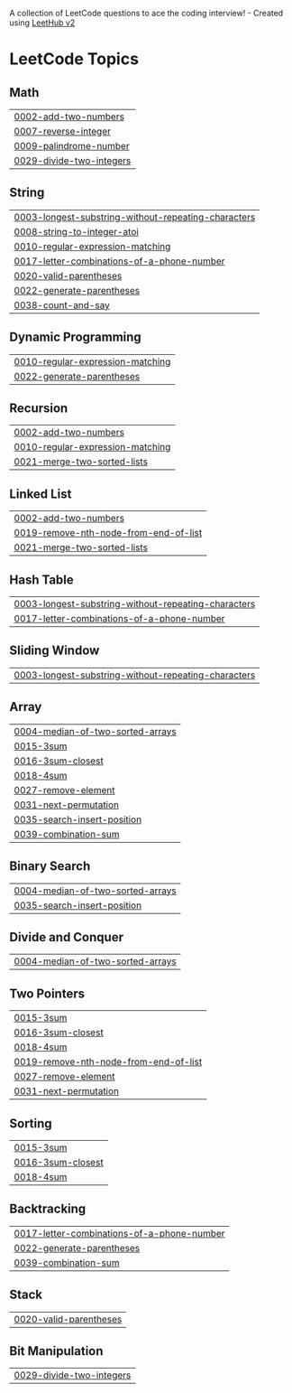 A collection of LeetCode questions to ace the coding interview! - Created using [LeetHub v2](https://github.com/arunbhardwaj/LeetHub-2.0)
<!---LeetCode Topics Start-->
# LeetCode Topics
## Math
|  |
| ------- |
| [0002-add-two-numbers](https://github.com/Tejaswinivannela/Leetcode/tree/master/0002-add-two-numbers) |
| [0007-reverse-integer](https://github.com/Tejaswinivannela/Leetcode/tree/master/0007-reverse-integer) |
| [0009-palindrome-number](https://github.com/Tejaswinivannela/Leetcode/tree/master/0009-palindrome-number) |
| [0029-divide-two-integers](https://github.com/Tejaswinivannela/Leetcode/tree/master/0029-divide-two-integers) |
## String
|  |
| ------- |
| [0003-longest-substring-without-repeating-characters](https://github.com/Tejaswinivannela/Leetcode/tree/master/0003-longest-substring-without-repeating-characters) |
| [0008-string-to-integer-atoi](https://github.com/Tejaswinivannela/Leetcode/tree/master/0008-string-to-integer-atoi) |
| [0010-regular-expression-matching](https://github.com/Tejaswinivannela/Leetcode/tree/master/0010-regular-expression-matching) |
| [0017-letter-combinations-of-a-phone-number](https://github.com/Tejaswinivannela/Leetcode/tree/master/0017-letter-combinations-of-a-phone-number) |
| [0020-valid-parentheses](https://github.com/Tejaswinivannela/Leetcode/tree/master/0020-valid-parentheses) |
| [0022-generate-parentheses](https://github.com/Tejaswinivannela/Leetcode/tree/master/0022-generate-parentheses) |
| [0038-count-and-say](https://github.com/Tejaswinivannela/Leetcode/tree/master/0038-count-and-say) |
## Dynamic Programming
|  |
| ------- |
| [0010-regular-expression-matching](https://github.com/Tejaswinivannela/Leetcode/tree/master/0010-regular-expression-matching) |
| [0022-generate-parentheses](https://github.com/Tejaswinivannela/Leetcode/tree/master/0022-generate-parentheses) |
## Recursion
|  |
| ------- |
| [0002-add-two-numbers](https://github.com/Tejaswinivannela/Leetcode/tree/master/0002-add-two-numbers) |
| [0010-regular-expression-matching](https://github.com/Tejaswinivannela/Leetcode/tree/master/0010-regular-expression-matching) |
| [0021-merge-two-sorted-lists](https://github.com/Tejaswinivannela/Leetcode/tree/master/0021-merge-two-sorted-lists) |
## Linked List
|  |
| ------- |
| [0002-add-two-numbers](https://github.com/Tejaswinivannela/Leetcode/tree/master/0002-add-two-numbers) |
| [0019-remove-nth-node-from-end-of-list](https://github.com/Tejaswinivannela/Leetcode/tree/master/0019-remove-nth-node-from-end-of-list) |
| [0021-merge-two-sorted-lists](https://github.com/Tejaswinivannela/Leetcode/tree/master/0021-merge-two-sorted-lists) |
## Hash Table
|  |
| ------- |
| [0003-longest-substring-without-repeating-characters](https://github.com/Tejaswinivannela/Leetcode/tree/master/0003-longest-substring-without-repeating-characters) |
| [0017-letter-combinations-of-a-phone-number](https://github.com/Tejaswinivannela/Leetcode/tree/master/0017-letter-combinations-of-a-phone-number) |
## Sliding Window
|  |
| ------- |
| [0003-longest-substring-without-repeating-characters](https://github.com/Tejaswinivannela/Leetcode/tree/master/0003-longest-substring-without-repeating-characters) |
## Array
|  |
| ------- |
| [0004-median-of-two-sorted-arrays](https://github.com/Tejaswinivannela/Leetcode/tree/master/0004-median-of-two-sorted-arrays) |
| [0015-3sum](https://github.com/Tejaswinivannela/Leetcode/tree/master/0015-3sum) |
| [0016-3sum-closest](https://github.com/Tejaswinivannela/Leetcode/tree/master/0016-3sum-closest) |
| [0018-4sum](https://github.com/Tejaswinivannela/Leetcode/tree/master/0018-4sum) |
| [0027-remove-element](https://github.com/Tejaswinivannela/Leetcode/tree/master/0027-remove-element) |
| [0031-next-permutation](https://github.com/Tejaswinivannela/Leetcode/tree/master/0031-next-permutation) |
| [0035-search-insert-position](https://github.com/Tejaswinivannela/Leetcode/tree/master/0035-search-insert-position) |
| [0039-combination-sum](https://github.com/Tejaswinivannela/Leetcode/tree/master/0039-combination-sum) |
## Binary Search
|  |
| ------- |
| [0004-median-of-two-sorted-arrays](https://github.com/Tejaswinivannela/Leetcode/tree/master/0004-median-of-two-sorted-arrays) |
| [0035-search-insert-position](https://github.com/Tejaswinivannela/Leetcode/tree/master/0035-search-insert-position) |
## Divide and Conquer
|  |
| ------- |
| [0004-median-of-two-sorted-arrays](https://github.com/Tejaswinivannela/Leetcode/tree/master/0004-median-of-two-sorted-arrays) |
## Two Pointers
|  |
| ------- |
| [0015-3sum](https://github.com/Tejaswinivannela/Leetcode/tree/master/0015-3sum) |
| [0016-3sum-closest](https://github.com/Tejaswinivannela/Leetcode/tree/master/0016-3sum-closest) |
| [0018-4sum](https://github.com/Tejaswinivannela/Leetcode/tree/master/0018-4sum) |
| [0019-remove-nth-node-from-end-of-list](https://github.com/Tejaswinivannela/Leetcode/tree/master/0019-remove-nth-node-from-end-of-list) |
| [0027-remove-element](https://github.com/Tejaswinivannela/Leetcode/tree/master/0027-remove-element) |
| [0031-next-permutation](https://github.com/Tejaswinivannela/Leetcode/tree/master/0031-next-permutation) |
## Sorting
|  |
| ------- |
| [0015-3sum](https://github.com/Tejaswinivannela/Leetcode/tree/master/0015-3sum) |
| [0016-3sum-closest](https://github.com/Tejaswinivannela/Leetcode/tree/master/0016-3sum-closest) |
| [0018-4sum](https://github.com/Tejaswinivannela/Leetcode/tree/master/0018-4sum) |
## Backtracking
|  |
| ------- |
| [0017-letter-combinations-of-a-phone-number](https://github.com/Tejaswinivannela/Leetcode/tree/master/0017-letter-combinations-of-a-phone-number) |
| [0022-generate-parentheses](https://github.com/Tejaswinivannela/Leetcode/tree/master/0022-generate-parentheses) |
| [0039-combination-sum](https://github.com/Tejaswinivannela/Leetcode/tree/master/0039-combination-sum) |
## Stack
|  |
| ------- |
| [0020-valid-parentheses](https://github.com/Tejaswinivannela/Leetcode/tree/master/0020-valid-parentheses) |
## Bit Manipulation
|  |
| ------- |
| [0029-divide-two-integers](https://github.com/Tejaswinivannela/Leetcode/tree/master/0029-divide-two-integers) |
<!---LeetCode Topics End-->